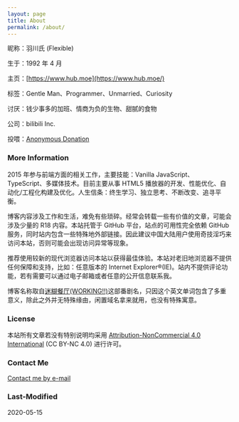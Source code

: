 ```yaml
---
layout: page
title: About
permalink: /about/
---
```


昵称：羽川氏 (Flexible)

生于：1992 年 4 月

主页：[https://www.hub.moe](https://www.hub.moe/)

标签：Gentle Man、Programmer、Unmarried、Curiosity

讨厌：钱少事多的加班、情商为负的生物、甜腻的食物

公司：bilibili Inc.

投喂：[Anonymous Donation](https://www.hub.moe/blackboard/donate.html)

### More Information

2015 年参与前端方面的相关工作，主要技能：Vanilla JavaScript、TypeScript、多媒体技术。目前主要从事 HTML5 播放器的开发、性能优化、自动化/工程化构建及优化。人生信条：终生学习、独立思考、不断改变、追寻平衡。

博客内容涉及工作和生活，难免有些琐碎。经常会转载一些有价值的文章，可能会涉及少量的 R18 内容。本站托管于 GitHub 平台，站点的可用性完全依赖 GitHub 服务，同时站内包含一些特殊地外部链接。因此建议中国大陆用户使用奇技淫巧来访问本站，否则可能会出现访问异常等现象。

推荐使用较新的现代浏览器访问本站以获得最佳体验。本站对老旧地浏览器不提供任何保障和支持，比如：任意版本的 Internet Explorer®️(IE)。站内不提供评论功能，若有需要可以通过电子邮箱或者任意的公开信息联系我。

博客名称取自[迷糊餐厅(WORKING!!)](https://search.bilibili.com/all?keyword=working)这部番剧名，只因这个英文单词包含了多重意义，除此之外并无特殊缘由，闲置域名拿来就用，也没有特殊寓意。

### License

本站所有文章若没有特别说明均采用 [Attribution-NonCommercial 4.0 International](https://creativecommons.org/licenses/by-nc/4.0/) (CC BY-NC 4.0) 进行许可。

### Contact Me

[Contact me by e-mail](mailto:abc@hub.moe)

### Last-Modified

2020-05-15
